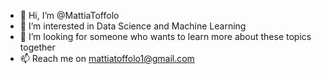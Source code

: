 - 👋 Hi, I’m @MattiaToffolo
- 👀 I’m interested in Data Science and Machine Learning
- 💞️ I’m looking for someone who wants to learn more about these topics together
- 📫 Reach me on mattiatoffolo1@gmail.com

<!---
MattiaToffolo/MattiaToffolo is a ✨ special ✨ repository because its `README.md` (this file) appears on your GitHub profile.
You can click the Preview link to take a look at your changes.
--->
